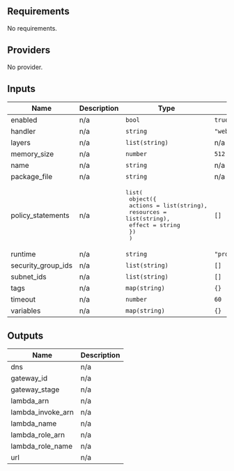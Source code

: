 ## Requirements

No requirements.

## Providers

No provider.

## Inputs

| Name | Description | Type | Default | Required |
|------|-------------|------|---------|:--------:|
| enabled | n/a | `bool` | `true` | no |
| handler | n/a | `string` | `"web/app.php"` | no |
| layers | n/a | `list(string)` | n/a | yes |
| memory\_size | n/a | `number` | `512` | no |
| name | n/a | `string` | n/a | yes |
| package\_file | n/a | `string` | n/a | yes |
| policy\_statements | n/a | <pre>list(<br>  object({<br>    actions   = list(string),<br>    resources = list(string),<br>    effect    = string<br>  })<br>  )</pre> | `[]` | no |
| runtime | n/a | `string` | `"provided.al2"` | no |
| security\_group\_ids | n/a | `list(string)` | `[]` | no |
| subnet\_ids | n/a | `list(string)` | `[]` | no |
| tags | n/a | `map(string)` | `{}` | no |
| timeout | n/a | `number` | `60` | no |
| variables | n/a | `map(string)` | `{}` | no |

## Outputs

| Name | Description |
|------|-------------|
| dns | n/a |
| gateway\_id | n/a |
| gateway\_stage | n/a |
| lambda\_arn | n/a |
| lambda\_invoke\_arn | n/a |
| lambda\_name | n/a |
| lambda\_role\_arn | n/a |
| lambda\_role\_name | n/a |
| url | n/a |

